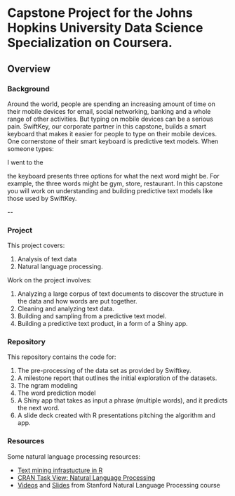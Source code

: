 # Capstone Project for the Johns Hopkins University Data Science Specialization on Coursera.


## Overview


### Background
Around the world, people are spending an increasing amount of time on their mobile devices for email, social networking, banking and a whole range of other activities. But typing on mobile devices can be a serious pain. SwiftKey, our corporate partner in this capstone, builds a smart keyboard that makes it easier for people to type on their mobile devices. One cornerstone of their smart keyboard is predictive text models. When someone types:

I went to the

the keyboard presents three options for what the next word might be. For example, the three words might be gym, store, restaurant. In this capstone you will work on understanding and building predictive text models like those used by SwiftKey.

--

### Project
This project covers: 
1. Analysis of text data 
2. Natural language processing. 

Work on the project involves:
1. Analyzing a large corpus of text documents to discover the structure in the data and how words are put together. 
2. Cleaning and analyzing text data.
3. Building and sampling from a predictive text model.
4. Building a predictive text product, in a form of a Shiny app.

### Repository
This repository contains the code for:
1. The pre-processing of the data set as provided by Swiftkey.
2. A milestone report that outlines the initial exploration of the datasets.
3. The ngram modeling
4. The word prediction model
5. A Shiny app that takes as input a phrase (multiple words), and it predicts the next word.
5. A slide deck created with R presentations pitching the algorithm and app.

### Resources
Some natural language processing resources:

*  [Text mining infrastucture in R]("http://www.jstatsoft.org/v25/i05/")
*  [CRAN Task View: Natural Language Processing]("http://cran.r-project.org/web/views/NaturalLanguageProcessing.html")
*  [Videos]("https://www.youtube.com/user/OpenCourseOnline/search?query=NLP") and [Slides]("https://web.stanford.edu/~jurafsky/NLPCourseraSlides.html") from Stanford Natural Language Processing course

